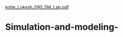 [kotte_Lokesh_090_SM_Lab.pdf](https://github.com/kottelokesh81/Simulation-and-modeling-/files/10102160/kotte_Lokesh_090_SM_Lab.pdf)
# Simulation-and-modeling-
